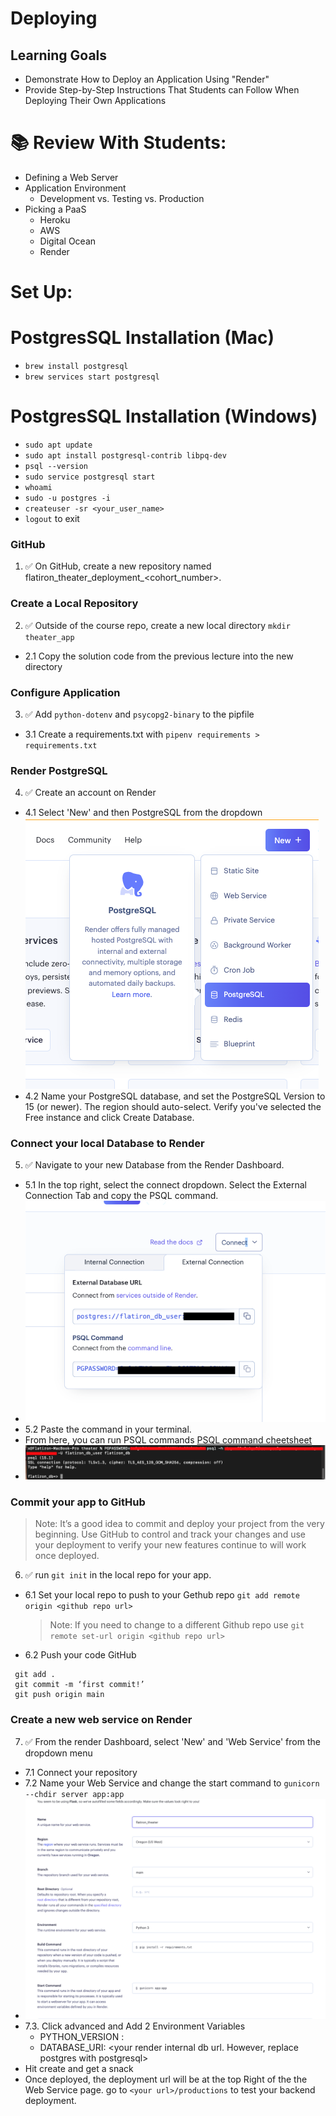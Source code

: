 #  Deploying
## Learning Goals
* Demonstrate How to Deploy an Application Using "Render"
* Provide Step-by-Step Instructions That Students can Follow When Deploying Their Own Applications

# 📚 Review With Students: 
* Defining a Web Server 
* Application Environment 
    * Development vs. Testing vs. Production
* Picking a PaaS
    * Heroku
    * AWS
    * Digital Ocean
    * Render
 
# Set Up:
# PostgresSQL Installation (Mac)
  * `brew install postgresql`
  * `brew services start postgresql`
# PostgresSQL Installation (Windows)
  * `sudo apt update`
  * `sudo apt install postgresql-contrib libpq-dev`
  * `psql --version`
  * `sudo service postgresql start`
  * `whoami`
  * `sudo -u postgres -i`
  * `createuser -sr <your_user_name>`
  * `logout` to exit

### GitHub 
  1. ✅ On GitHub, create a new repository named flatiron_theater_deployment_<cohort_number>.

### Create a Local Repository
  2. ✅ Outside of the course repo, create a new local directory `mkdir theater_app`   
  * 2.1 Copy the solution code from the previous lecture into the new directory

### Configure Application 
  3. ✅ Add `python-dotenv` and `psycopg2-binary` to the pipfile    
  * 3.1 Create a requirements.txt with `pipenv requirements > requirements.txt`

### Render PostgreSQL
  4. ✅ Create an account on Render 
  * 4.1 Select 'New' and then PostgreSQL from the dropdown  
   ![render_postgreSQL](assets/render_postgreSQL.png)   
  * 4.2 Name your PostgreSQL database, and set the PostgreSQL Version to 15 (or newer). The region should auto-select. Verify you've selected the Free instance and click Create Database.

### Connect your local Database to Render 
  5. ✅ Navigate to your new Database from the Render Dashboard.    
  * 5.1 In the top right, select the connect dropdown. Select the External Connection Tab and copy the PSQL command. 
  * ![postgreSQL Command](assets/connect_psql_command.png)   
  * 5.2 Paste the command in your terminal.  
  * From here, you can run PSQL commands [PSQL command cheetsheet](https://postgrescheatsheet.com/#/tables)
  * ![postgreSQL Command](assets/local_psql.png)  

### Commit your app to GitHub
 >Note: It’s a good idea to commit and deploy your project from the very beginning. Use GitHub to control and track your changes and use your deployment to verify your new features continue to will work once deployed.
 6. ✅ run `git init` in the local repo for your app.  
   * 6.1 Set your local repo to push to your Gethub repo `git add remote origin <github repo url>`
     > Note: If you need to change to a different Github repo use `git remote set-url origin <github repo url>`
   * 6.2 Push your code GitHub
   ```
    git add .
    git commit -m ‘first commit!’
    git push origin main 
   ```
### Create a new web service on Render
  7. ✅ From the render Dashboard, select 'New' and 'Web Service' from the dropdown menu
  * 7.1 Connect your repository 
  * 7.2 Name your Web Service and change the start command to `gunicorn --chdir server app:app`
  * ![new_web_service](assets/webservice.png)
  * 7.3. Click advanced and Add 2 Environment Variables 
     *  PYTHON_VERSION : <your python version>
     *  DATABASE_URI: <your render internal db url. However, replace postgres with postgresql>
  * Hit create and get a snack
  * Once deployed, the deployment url will be at the top Right of the the Web Service page. go to `<your url>/productions` to test your backend deployment. 